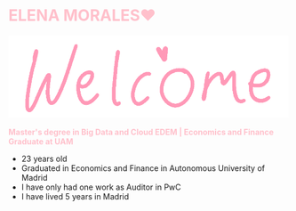 # **<span style="color:pink">ELENA MORALES❤️</span>**
![alt text](image01.gif)

**<span style="color:pink">Master's degree in Big Data and Cloud EDEM | Economics and Finance Graduate at UAM</span>**
- 23 years old
- Graduated in Economics and Finance in Autonomous University of Madrid
- I have only had one work as Auditor in PwC 
- I have lived 5 years in Madrid 


